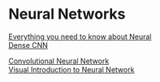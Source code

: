 # Neural Networks

<a href="https://hackernoon.com/everything-you-need-to-know-about-neural-networks-8988c3ee4491"> Everything you need to know about Neural </a><br>
<a href="https://www.analyticsvidhya.com/blog/2022/03/introduction-to-densenets-dense-cnn/?utm_source=linkedin&utm_medium=social&utm_campaign=new-article&utm_content=B&custom=LBI1394"> 
Dense CNN </a><br>

<a href="https://stanford.edu/~shervine/teaching/cs-230/cheatsheet-convolutional-neural-networks"> Convolutional Neural Network </a> <br>
<a href="https://jalammar.github.io/visual-interactive-guide-basics-neural-networks/"> Visual Introduction to Neural Network </a>
